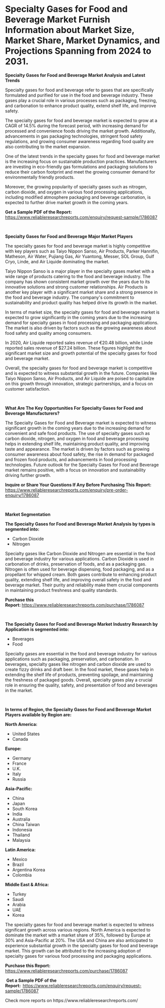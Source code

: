 <p><h1>Specialty Gases for Food and Beverage Market Furnish Information about Market Size, Market Share, Market Dynamics, and Projections Spanning from 2024 to 2031.</h1></p><p><strong>Specialty Gases for Food and Beverage Market Analysis and Latest Trends</strong></p>
<p><p>Specialty gases for food and beverage refer to gases that are specifically formulated and purified for use in the food and beverage industry. These gases play a crucial role in various processes such as packaging, freezing, and carbonation to enhance product quality, extend shelf life, and improve safety.</p><p>The specialty gases for food and beverage market is expected to grow at a CAGR of 14.5% during the forecast period, with increasing demand for processed and convenience foods driving the market growth. Additionally, advancements in gas packaging technologies, stringent food safety regulations, and growing consumer awareness regarding food quality are also contributing to the market expansion.</p><p>One of the latest trends in the specialty gases for food and beverage market is the increasing focus on sustainable production practices. Manufacturers are investing in eco-friendly gas formulations and packaging solutions to reduce their carbon footprint and meet the growing consumer demand for environmentally friendly products.</p><p>Moreover, the growing popularity of specialty gases such as nitrogen, carbon dioxide, and oxygen in various food processing applications, including modified atmosphere packaging and beverage carbonation, is expected to further drive market growth in the coming years.</p></p>
<p><strong>Get a Sample PDF of the Report:&nbsp;</strong> <a href="https://www.reliableresearchreports.com/enquiry/request-sample/1786087">https://www.reliableresearchreports.com/enquiry/request-sample/1786087</a></p>
<p>&nbsp;</p>
<p><strong>Specialty Gases for Food and Beverage Major Market Players</strong></p>
<p><p>The specialty gases for food and beverage market is highly competitive with key players such as Taiyo Nippon Sanso, Air Products, Parker Hannifin, Matheson, Air Water, Pujiang Gas, Air Yuantong, Messer, SOL Group, Gulf Cryo, Linde, and Air Liquide dominating the market.</p><p>Taiyo Nippon Sanso is a major player in the specialty gases market with a wide range of products catering to the food and beverage industry. The company has shown consistent market growth over the years due to its innovative solutions and strong customer relationships. Air Products is another key player with a significant market share and a strong presence in the food and beverage industry. The company's commitment to sustainability and product quality has helped drive its growth in the market.</p><p>In terms of market size, the specialty gases for food and beverage market is expected to grow significantly in the coming years due to the increasing demand for specialty gases in food processing and packaging applications. The market is also driven by factors such as the growing awareness about food safety and quality among consumers.</p><p>In 2020, Air Liquide reported sales revenue of €20.48 billion, while Linde reported sales revenue of $27.24 billion. These figures highlight the significant market size and growth potential of the specialty gases for food and beverage market.</p><p>Overall, the specialty gases for food and beverage market is competitive and is expected to witness substantial growth in the future. Companies like Taiyo Nippon Sanso, Air Products, and Air Liquide are poised to capitalize on this growth through innovation, strategic partnerships, and a focus on customer satisfaction.</p></p>
<p>&nbsp;</p>
<p><strong>What Are The Key Opportunities For Specialty Gases for Food and Beverage Manufacturers?</strong></p>
<p><p>The Specialty Gases for Food and Beverage market is expected to witness significant growth in the coming years due to the increasing demand for convenient and safe food products. The use of specialty gases such as carbon dioxide, nitrogen, and oxygen in food and beverage processing helps in extending shelf life, maintaining product quality, and improving taste and appearance. The market is driven by factors such as growing consumer awareness about food safety, the rise in demand for packaged and frozen food products, and advancements in food processing technologies. Future outlook for the Specialty Gases for Food and Beverage market remains positive, with a focus on innovation and sustainability driving further growth.</p></p>
<p><strong>Inquire or Share Your Questions If Any Before Purchasing This Report:</strong> <a href="https://www.reliableresearchreports.com/enquiry/pre-order-enquiry/1786087">https://www.reliableresearchreports.com/enquiry/pre-order-enquiry/1786087</a></p>
<p>&nbsp;</p>
<p><strong>Market Segmentation</strong></p>
<p><strong>The Specialty Gases for Food and Beverage Market Analysis by types is segmented into:</strong></p>
<p><ul><li>Carbon Dioxide</li><li>Nitrogen</li></ul></p>
<p><p>Specialty gases like Carbon Dioxide and Nitrogen are essential in the food and beverage industry for various applications. Carbon Dioxide is used in carbonation of drinks, preservation of foods, and as a packaging gas. Nitrogen is often used for beverage dispensing, food packaging, and as a propellant for whipped cream. Both gases contribute to enhancing product quality, extending shelf life, and improving overall safety in the food and beverage market. Their purity and reliability make them crucial components in maintaining product freshness and quality standards.</p></p>
<p><strong>Purchase this Report:&nbsp;</strong><a href="https://www.reliableresearchreports.com/purchase/1786087">https://www.reliableresearchreports.com/purchase/1786087</a></p>
<p>&nbsp;</p>
<p><strong>The Specialty Gases for Food and Beverage Market Industry Research by Application is segmented into:</strong></p>
<p><ul><li>Beverages</li><li>Food</li></ul></p>
<p><p>Specialty gases are essential in the food and beverage industry for various applications such as packaging, preservation, and carbonation. In beverages, specialty gases like nitrogen and carbon dioxide are used to create fizzy drinks and draft beer. In the food market, these gases help in extending the shelf life of products, preventing spoilage, and maintaining the freshness of packaged goods. Overall, specialty gases play a crucial role in ensuring the quality, safety, and presentation of food and beverages in the market.</p></p>
<p>&nbsp;</p>
<p><strong>In terms of Region, the Specialty Gases for Food and Beverage Market Players available by Region are:</strong></p>
<p>
    <p> <strong> North America: </strong>
        <ul>
            <li>United States</li>
            <li>Canada</li>
        </ul>
        </p> 
    <p> <strong> Europe: </strong>
        <ul>
            <li>Germany</li>
            <li>France</li>
            <li>U.K.</li>
            <li>Italy</li>
            <li>Russia</li>
        </ul>
        </p> 
    <p> <strong> Asia-Pacific: </strong>
        <ul>
            <li>China</li>
            <li>Japan</li>
            <li>South Korea</li>
            <li>India</li>
            <li>Australia</li>
            <li>China Taiwan</li>
            <li>Indonesia</li>
            <li>Thailand</li>
            <li>Malaysia</li>
        </ul>
        </p> 
    <p> <strong> Latin America: </strong>
        <ul>
            <li>Mexico</li>
            <li>Brazil</li>
            <li>Argentina Korea</li>
            <li>Colombia</li>
        </ul>
        </p> 
    <p> <strong> Middle East & Africa: </strong>
        <ul>
            <li>Turkey</li>
            <li>Saudi</li>
            <li>Arabia</li>
            <li>UAE</li>
            <li>Korea</li>
        </ul>
    </p>
    </p>
<p><p>The specialty gases for food and beverage market is expected to witness significant growth across various regions. North America is expected to dominate the market with a market share of 35%, followed by Europe at 30% and Asia-Pacific at 20%. The USA and China are also anticipated to experience substantial growth in the specialty gases for food and beverage market. This growth can be attributed to the increasing adoption of specialty gases for various food processing and packaging applications.</p></p>
<p><strong>Purchase this Report: </strong><a href="https://www.reliableresearchreports.com/purchase/1786087">https://www.reliableresearchreports.com/purchase/1786087</a></p>
<p>&nbsp;<strong>Get a Sample PDF of the Report:&nbsp;&nbsp;</strong><a href="https://www.reliableresearchreports.com/enquiry/request-sample/1786087">https://www.reliableresearchreports.com/enquiry/request-sample/1786087</a></p>
<p><strong></strong></p>
<p>Check more reports on https://www.reliableresearchreports.com/</p>